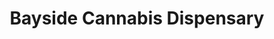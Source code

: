 ---
title: "Bayside Cannabis Dispensary"
url: /oakland-gardens/bayside-cannabis-dispensary/
shop: cannabis
---